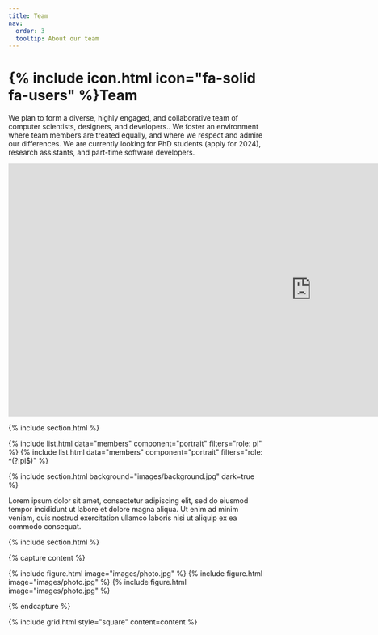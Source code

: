 ```yaml
---
title: Team
nav:
  order: 3
  tooltip: About our team
---
```


# {% include icon.html icon="fa-solid fa-users" %}Team

We plan to form a diverse, highly engaged, and collaborative team of computer scientists, designers, and developers.. We foster an environment where team members are treated equally, and where we respect and admire our differences. We are currently looking for PhD students (apply for 2024), research assistants, and part-time software developers.

<iframe src="https://docs.google.com/forms/d/e/1FAIpQLSd_P_k6ev8tNdR1qB6DskcWV_WfpsgOm5_YKFDHgZKAPXHAvg/viewform?embedded=true" width="1200" height="500" frameborder="0" marginheight="0" marginwidth="0">Loading…</iframe>

{% include section.html %}

{% include list.html data="members" component="portrait" filters="role: pi" %}
{% include list.html data="members" component="portrait" filters="role: ^(?!pi$)" %}

{% include section.html background="images/background.jpg" dark=true %}

Lorem ipsum dolor sit amet, consectetur adipiscing elit, sed do eiusmod tempor
incididunt ut labore et dolore magna aliqua. Ut enim ad minim veniam, quis
nostrud exercitation ullamco laboris nisi ut aliquip ex ea commodo consequat.

{% include section.html %}

{% capture content %}

{% include figure.html image="images/photo.jpg" %}
{% include figure.html image="images/photo.jpg" %}
{% include figure.html image="images/photo.jpg" %}

{% endcapture %}

{% include grid.html style="square" content=content %}
